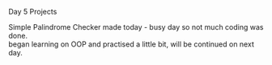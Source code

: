 Day 5 Projects

Simple Palindrome Checker made today - busy day so not much coding was done.  
began learning on OOP and practised a little bit, will be continued on next day.
